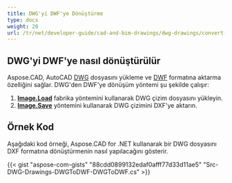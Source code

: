 ```yaml
---
title: DWG'yi DWF'ye Dönüştürme
type: docs
weight: 20
url: /tr/net/developer-guide/cad-and-bim-drawings/dwg-drawings/convert-dwg-to-dwf/
---
```


## **DWG'yi DWF'ye nasıl dönüştürülür**

Aspose.CAD, AutoCAD [DWG](https://docs.fileformat.com/cad/dwg/) dosyasını yükleme ve [DWF](https://docs.fileformat.com/cad/dwf/) formatına aktarma özelliğini sağlar. DWG'den DWF'ye dönüşüm yöntemi şu şekilde çalışır:

1. [**Image.Load**](https://reference.aspose.com/cad/net/aspose.cad/image/methods/load/index) fabrika yöntemini kullanarak DWG çizim dosyasını yükleyin.
1. [**Image.Save**](https://reference.aspose.com/cad/net/aspose.cad/image/methods/save/index) yöntemini kullanarak DWG çizimini DXF'ye aktarın.

## Örnek Kod

Aşağıdaki kod örneği, Aspose.CAD for .NET kullanarak bir DWG dosyasını DXF formatına dönüştürmenin nasıl yapılacağını gösterir.

{{< gist "aspose-com-gists" "88cdd0899132edaf0afff77d33d11ae5" "Src-DWG-Drawings-DWGToDWF-DWGToDWF.cs" >}}

